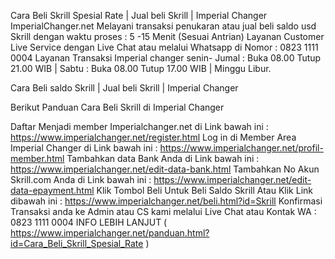 Cara Beli Skrill Spesial Rate | Jual beli Skrill | Imperial Changer
ImperialChanger.net Melayani transaksi penukaran atau jual beli saldo usd Skrill dengan waktu proses : 5 -15 Menit (Sesuai Antrian) Layanan Customer Live Service dengan Live Chat atau melalui Whatsapp di Nomor : 0823 1111 0004 Layanan Transaksi Imperial changer senin- Jumal : Buka 08.00 Tutup 21.00 WIB | Sabtu : Buka 08.00 Tutup 17.00 WIB | Minggu Libur.

Cara Beli saldo Skrill | Jual beli Skrill | Imperial Changer 

Berikut Panduan Cara Beli Skrill di Imperial Changer

Daftar Menjadi member Imperialchanger.net di Link bawah ini :
https://www.imperialchanger.net/register.html
Log in di Member Area Imperial Changer di Link bawah ini :
https://www.imperialchanger.net/profil-member.html
Tambahkan data Bank Anda di Link bawah ini :
https://www.imperialchanger.net/edit-data-bank.html
Tambahkan No Akun Skrill.com Anda di Link bawah ini :
https://www.imperialchanger.net/edit-data-epayment.html
Klik Tombol Beli Untuk Beli Saldo Skrill Atau Klik Link dibawah ini :
https://www.imperialchanger.net/beli.html?id=Skrill
Konfirmasi Transaksi anda ke Admin atau CS kami melalui Live Chat atau Kontak WA : 0823 1111 0004
INFO LEBIH LANJUT ( https://www.imperialchanger.net/panduan.html?id=Cara_Beli_Skrill_Spesial_Rate )
